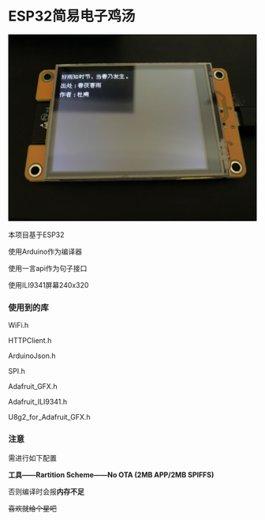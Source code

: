 # ESP32简易电子鸡汤
![1](/img/eg.JPG)

本项目基于ESP32

使用Arduino作为编译器

使用一言api作为句子接口

使用ILI9341屏幕240x320

### 使用到的库

WiFi.h

HTTPClient.h

ArduinoJson.h

SPI.h

Adafruit_GFX.h

Adafruit_ILI9341.h

U8g2_for_Adafruit_GFX.h


### 注意

需进行如下配置

**工具——Rartition Scheme——No OTA (2MB APP/2MB SPIFFS)**

否则编译时会报**内存不足**

~~喜欢就给个星吧~~